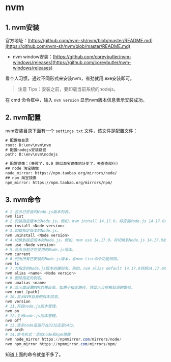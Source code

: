 # nvm

## 1. nvm安装

官方地址：[https://github.com/nvm-sh/nvm/blob/master/README.md](https://github.com/nvm-sh/nvm/blob/master/README.md)

- nvm window安装：[https://github.com/coreybutler/nvm-windows/releases](https://github.com/coreybutler/nvm-windows/releases)

看个人习惯，通过不同形式来安装nvm，省劲就用.exe安装即可。

> 注意 Tips：安装之前，要卸载当前系统的nodejs。

在 cmd 命令框中，输入 `nvm version` 显示nvm版本信息表示安装成功。

## 2. nvm配置

nvm安装目录下面有一个 `settings.txt` 文件，该文件是配置文件：

```txt
# 配置根目录
root: D:\env\nvm\nvm
# 配置nodejs安装路径
path: D:\env\nvm\nodejs

# 配置镜像：(失败了，0.0 貌似淘宝镜像地址变了，去查查就行)
## node 淘宝镜像
node_mirror: https://npm.taobao.org/mirrors/node/  
## npm 淘宝镜像
npm_mirror: https://npm.taobao.org/mirrors/npm/
```

## 3. nvm命令

```powershell
# 1.显示已安装的Node.js版本列表。
nvm list
# 2.安装指定版本的Node.js。例如，nvm install 14.17.0，将安装Node.js 14.17.0版本。
nvm install <Node version>
# 3.卸载指定版本的Node.js。
nvm uninstall <Node version>
# 4.切换到指定版本的Node.js。例如，nvm use 14.17.0，将切换到Node.js 14.17.0版本。
nvm use <Node version>
# 5.显示当前正在使用的Node.js版本。
nvm current
# 6.列出所有已安装的Node.js版本，与nvm list命令功能相同。
nvm ls
# 7.为指定的Node.js版本创建别名。例如，nvm alias default 14.17.0将把14.17.0版本设置为默认版本。
nvm alias <name> <Node version>
# 8.删除指定的别名。
nvm unalias <name>
# 9.显示或设置NVM的根目录。如果不指定路径，将显示当前根目录的路径。
nvm root [path]
# 10.显示NVM自身的版本信息。
nvm version
# 11.开启node.js版本管理。
nvm on
# 12.关闭node.js版本管理。
nvm off
# 13.表⽰node是运⾏在32位还是64位。
nvm arch
# 14.命令形式：添加node和npm镜像
nvm node_mirror https://npmmirror.com/mirrors/node/
nvm npm_mirror https://npmmirror.com/mirrors/npm/
```

知道上面的命令就差不多了。